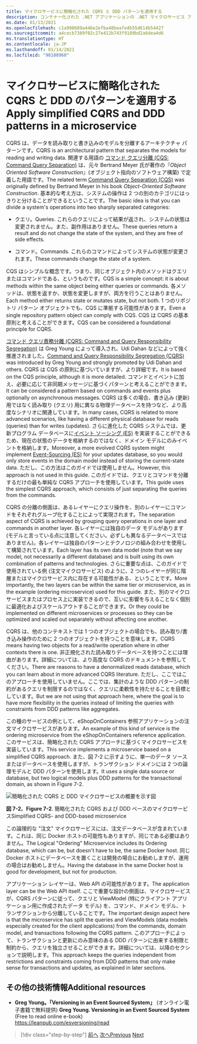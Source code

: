 ```yaml
---
title: マイクロサービスに簡略化された CQRS と DDD パターンを適用する
description: コンテナー化された .NET アプリケーションの .NET マイクロサービス アーキテクチャ | CQRS と DDD のパターンの全体的な関係を理解する。
ms.date: 01/13/2021
ms.openlocfilehash: c1a990689a446e2efba48beafe4b55d614b54427
ms.sourcegitcommit: a4cecb7389f02c27e412b743f9189bd2a6dea4d6
ms.translationtype: HT
ms.contentlocale: ja-JP
ms.lasthandoff: 01/14/2021
ms.locfileid: "98188960"
---
```

# <a name="apply-simplified-cqrs-and-ddd-patterns-in-a-microservice"></a><span data-ttu-id="783e5-103">マイクロサービスに簡略化された CQRS と DDD のパターンを適用する</span><span class="sxs-lookup"><span data-stu-id="783e5-103">Apply simplified CQRS and DDD patterns in a microservice</span></span>

<span data-ttu-id="783e5-104">CQRS は、データを読み取りと書き込みのモデルを分離するアーキテクチャ パターンです。</span><span class="sxs-lookup"><span data-stu-id="783e5-104">CQRS is an architectural pattern that separates the models for reading and writing data.</span></span> <span data-ttu-id="783e5-105">関連する用語の [コマンド クエリ分離 (CQS: Command Query Separation)](https://martinfowler.com/bliki/CommandQuerySeparation.html) は、元々 Bertrand Meyer 氏が著作の『*Object Oriented Software Construction*』(オブジェクト指向のソフトウェア構築) で定義した用語です。</span><span class="sxs-lookup"><span data-stu-id="783e5-105">The related term [Command Query Separation (CQS)](https://martinfowler.com/bliki/CommandQuerySeparation.html) was originally defined by Bertrand Meyer in his book *Object-Oriented Software Construction*.</span></span> <span data-ttu-id="783e5-106">基本的な考え方は、システムの操作は 2 つの別のカテゴリにはっきりと分けることができるということです。</span><span class="sxs-lookup"><span data-stu-id="783e5-106">The basic idea is that you can divide a system's operations into two sharply separated categories:</span></span>

- <span data-ttu-id="783e5-107">クエリ。</span><span class="sxs-lookup"><span data-stu-id="783e5-107">Queries.</span></span> <span data-ttu-id="783e5-108">これらのクエリによって結果が返され、システムの状態は変更されません。また、副作用はありません。</span><span class="sxs-lookup"><span data-stu-id="783e5-108">These queries return a result and do not change the state of the system, and they are free of side effects.</span></span>

- <span data-ttu-id="783e5-109">コマンド。</span><span class="sxs-lookup"><span data-stu-id="783e5-109">Commands.</span></span> <span data-ttu-id="783e5-110">これらのコマンドによってシステムの状態が変更されます。</span><span class="sxs-lookup"><span data-stu-id="783e5-110">These commands change the state of a system.</span></span>

<span data-ttu-id="783e5-111">CQS はシンプルな概念です。つまり、同じオブジェクト内のメソッドはクエリまたはコマンドである、というものです。</span><span class="sxs-lookup"><span data-stu-id="783e5-111">CQS is a simple concept: it is about methods within the same object being either queries or commands.</span></span> <span data-ttu-id="783e5-112">各メソッドは、状態を返すか、状態を変更しますが、両方を行うことはありません。</span><span class="sxs-lookup"><span data-stu-id="783e5-112">Each method either returns state or mutates state, but not both.</span></span> <span data-ttu-id="783e5-113">1 つのリポジトリ パターン オブジェクトでも、CQS に準拠する可能性があります。</span><span class="sxs-lookup"><span data-stu-id="783e5-113">Even a single repository pattern object can comply with CQS.</span></span> <span data-ttu-id="783e5-114">CQS は CQRS の基本原則と考えることができます。</span><span class="sxs-lookup"><span data-stu-id="783e5-114">CQS can be considered a foundational principle for CQRS.</span></span>

<span data-ttu-id="783e5-115">[コマンド クエリ責務分離 (CQRS: Command and Query Responsibility Segregation)](https://martinfowler.com/bliki/CQRS.html) は Greg Young によって導入され、Udi Dahan などによって強く推進されました。</span><span class="sxs-lookup"><span data-stu-id="783e5-115">[Command and Query Responsibility Segregation (CQRS)](https://martinfowler.com/bliki/CQRS.html) was introduced by Greg Young and strongly promoted by Udi Dahan and others.</span></span> <span data-ttu-id="783e5-116">CQRS は CQS の原則に基づいていますが、より詳細です。</span><span class="sxs-lookup"><span data-stu-id="783e5-116">It is based on the CQS principle, although it is more detailed.</span></span> <span data-ttu-id="783e5-117">コマンドとイベントに加え、必要に応じて非同期メッセージに基づくパターンと考えることができます。</span><span class="sxs-lookup"><span data-stu-id="783e5-117">It can be considered a pattern based on commands and events plus optionally on asynchronous messages.</span></span> <span data-ttu-id="783e5-118">CQRS は多くの場合、書き込み (更新) 用ではなく読み取り (クエリ) 用に異なる物理データベースを持つなど、より高度なシナリオに関連しています。</span><span class="sxs-lookup"><span data-stu-id="783e5-118">In many cases, CQRS is related to more advanced scenarios, like having a different physical database for reads (queries) than for writes (updates).</span></span> <span data-ttu-id="783e5-119">さらに進化した CQRS システムでは、更新プログラム データベースに[イベント ソーシング (ES)](https://martinfowler.com/eaaDev/EventSourcing.html) を実装することができるため、現在の状態のデータを格納するのではなく、ドメイン モデルにのみイベントを格納します。</span><span class="sxs-lookup"><span data-stu-id="783e5-119">Moreover, a more evolved CQRS system might implement [Event-Sourcing (ES)](https://martinfowler.com/eaaDev/EventSourcing.html) for your updates database, so you would only store events in the domain model instead of storing the current-state data.</span></span> <span data-ttu-id="783e5-120">ただし、この方法はこのガイドでは使用しません。</span><span class="sxs-lookup"><span data-stu-id="783e5-120">However, this approach is not used in this guide.</span></span> <span data-ttu-id="783e5-121">このガイドでは、クエリとコマンドを分離するだけの最も単純な CQRS アプローチを使用しています。</span><span class="sxs-lookup"><span data-stu-id="783e5-121">This guide uses the simplest CQRS approach, which consists of just separating the queries from the commands.</span></span>

<span data-ttu-id="783e5-122">CQRS の分離の側面は、あるレイヤーにクエリ操作を、別のレイヤーにコマンドをそれぞれグループ化することによって実現されます。</span><span class="sxs-lookup"><span data-stu-id="783e5-122">The separation aspect of CQRS is achieved by grouping query operations in one layer and commands in another layer.</span></span> <span data-ttu-id="783e5-123">各レイヤーには独自のデータ モデルがあります (モデルと言っている点に注意してください。必ずしも異なるデータベースではありません)。各レイヤーは独自のパターンとテクノロジの組み合わせを使用して構築されています。</span><span class="sxs-lookup"><span data-stu-id="783e5-123">Each layer has its own data model (note that we say model, not necessarily a different database) and is built using its own combination of patterns and technologies.</span></span> <span data-ttu-id="783e5-124">さらに重要な点は、このガイドで使用されている例 (注文マイクロサービス) のように、2 つのレイヤーが同じ階層またはマイクロサービス内に存在する可能性がある、ということです。</span><span class="sxs-lookup"><span data-stu-id="783e5-124">More importantly, the two layers can be within the same tier or microservice, as in the example (ordering microservice) used for this guide.</span></span> <span data-ttu-id="783e5-125">また、別のマイクロサービスまたはプロセス上に実装できるので、互いに影響を与えることなく個別に最適化およびスケールアウトすることができます。</span><span class="sxs-lookup"><span data-stu-id="783e5-125">Or they could be implemented on different microservices or processes so they can be optimized and scaled out separately without affecting one another.</span></span>

<span data-ttu-id="783e5-126">CQRS は、他のコンテキストでは 1 つのオブジェクトの場合でも、読み取り/書き込み操作のために 2 つのオブジェクトを持つことを意味します。</span><span class="sxs-lookup"><span data-stu-id="783e5-126">CQRS means having two objects for a read/write operation where in other contexts there is one.</span></span> <span data-ttu-id="783e5-127">非正規化された読み取りデータベースを持つことには理由があります。詳細については、より高度な CQRS のドキュメントを参照してください。</span><span class="sxs-lookup"><span data-stu-id="783e5-127">There are reasons to have a denormalized reads database, which you can learn about in more advanced CQRS literature.</span></span> <span data-ttu-id="783e5-128">ただし、ここではこのアプローチを使用していません。ここでは、集計のような DDD パターンの制約があるクエリを制限するのではなく、クエリに柔軟性を持たせることを目標としています。</span><span class="sxs-lookup"><span data-stu-id="783e5-128">But we are not using that approach here, where the goal is to have more flexibility in the queries instead of limiting the queries with constraints from DDD patterns like aggregates.</span></span>

<span data-ttu-id="783e5-129">この種のサービスの例として、eShopOnContainers 参照アプリケーションの注文マイクロサービスがあります。</span><span class="sxs-lookup"><span data-stu-id="783e5-129">An example of this kind of service is the ordering microservice from the eShopOnContainers reference application.</span></span> <span data-ttu-id="783e5-130">このサービスは、簡略化された CQRS アプローチに基づくマイクロサービスを実装しています。</span><span class="sxs-lookup"><span data-stu-id="783e5-130">This service implements a microservice based on a simplified CQRS approach.</span></span> <span data-ttu-id="783e5-131">また、図 7-2 に示すように、単一のデータ ソースまたはデータベースを使用しますが、トランザクション ドメインには 2 つの論理モデルと DDD パターンを使用します。</span><span class="sxs-lookup"><span data-stu-id="783e5-131">It uses a single data source or database, but two logical models plus DDD patterns for the transactional domain, as shown in Figure 7-2.</span></span>

![簡略化された CQRS と DDD マイクロサービスの概要を示す図](./media/apply-simplified-microservice-cqrs-ddd-patterns/simplified-cqrs-ddd-microservice.png)

<span data-ttu-id="783e5-133">**図 7-2**。</span><span class="sxs-lookup"><span data-stu-id="783e5-133">**Figure 7-2**.</span></span> <span data-ttu-id="783e5-134">簡略化された CQRS および DDD ベースのマイクロサービス</span><span class="sxs-lookup"><span data-stu-id="783e5-134">Simplified CQRS- and DDD-based microservice</span></span>

<span data-ttu-id="783e5-135">この論理的な "注文" マイクロサービスには、注文データベースが含まれています。これは、同じ Docker ホストの可能性もありますが、同じである必要はありません。</span><span class="sxs-lookup"><span data-stu-id="783e5-135">The Logical "Ordering" Microservice includes its Ordering database, which can be, but doesn't have to be, the same Docker host.</span></span> <span data-ttu-id="783e5-136">同じ Docker ホストにデータベースを置くことは開発の場合にお勧めしますが、運用の場合はお勧めしません。</span><span class="sxs-lookup"><span data-stu-id="783e5-136">Having the database in the same Docker host is good for development, but not for production.</span></span>

<span data-ttu-id="783e5-137">アプリケーション レイヤーは、Web API の可能性があります。</span><span class="sxs-lookup"><span data-stu-id="783e5-137">The application layer can be the Web API itself.</span></span> <span data-ttu-id="783e5-138">ここで重要な設計の側面は、マイクロサービスが、CQRS パターンに従って、クエリと ViewModel (特にクライアント アプリケーション用に作成されたデータ モデル) を、コマンド、ドメイン モデル、トランザクションから分離していることです。</span><span class="sxs-lookup"><span data-stu-id="783e5-138">The important design aspect here is that the microservice has split the queries and ViewModels (data models especially created for the client applications) from the commands, domain model, and transactions following the CQRS pattern.</span></span> <span data-ttu-id="783e5-139">このアプローチによって、トランザクションと更新にのみ意味のある DDD パターンに由来する制限と制約から、クエリを独立させることができます。詳細については、以降のセクションで説明します。</span><span class="sxs-lookup"><span data-stu-id="783e5-139">This approach keeps the queries independent from restrictions and constraints coming from DDD patterns that only make sense for transactions and updates, as explained in later sections.</span></span>

## <a name="additional-resources"></a><span data-ttu-id="783e5-140">その他の技術情報</span><span class="sxs-lookup"><span data-stu-id="783e5-140">Additional resources</span></span>

- <span data-ttu-id="783e5-141">**Greg Young。「Versioning in an Event Sourced System」** (オンライン電子書籍で無料提供) </span><span class="sxs-lookup"><span data-stu-id="783e5-141">**Greg Young. Versioning in an Event Sourced System** (Free to read online e-book) </span></span>\
   <https://leanpub.com/esversioning/read>

>[!div class="step-by-step"]
><span data-ttu-id="783e5-142">[前へ](index.md)
>[次へ](eshoponcontainers-cqrs-ddd-microservice.md)</span><span class="sxs-lookup"><span data-stu-id="783e5-142">[Previous](index.md)
[Next](eshoponcontainers-cqrs-ddd-microservice.md)</span></span>
